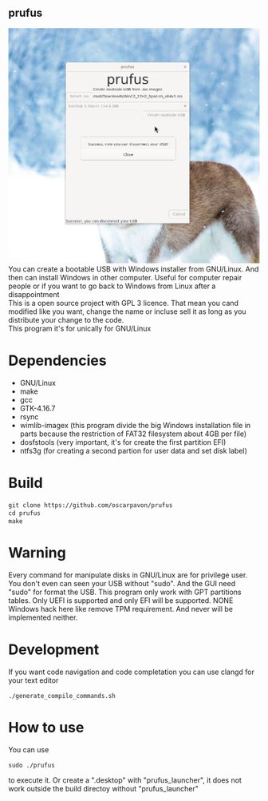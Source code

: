 ## prufus
![bootloader](screenshot1.png)
You can create a bootable USB with Windows installer from GNU/Linux. And then can install Windows in other computer. Useful for computer repair people or if you want to go back to Windows from Linux after a disappointment  
This is a open source project with GPL 3 licence. That mean you cand modified like you want, change the name or incluse sell it as long as you distribute your change to the code.  
This program it's for unically for GNU/Linux
# Dependencies
- GNU/Linux
- make
- gcc
- GTK-4.16.7
- rsync
- wimlib-imagex (this program divide the big Windows installation file in parts because the restriction of FAT32 filesystem about 4GB per file)
- dosfstools (very important, it's for create the first partition EFI)
- ntfs3g (for creating a second partion for user data and set disk label)

# Build

```
git clone https://github.com/oscarpavon/prufus
cd prufus
make
```
# Warning
Every command for manipulate disks in GNU/Linux are for privilege user. You don't even can seen your USB without "sudo". And the GUI need "sudo" for format the USB.
This program only work with GPT partitions tables. Only UEFI is supported and only EFI will be supported.
NONE Windows hack here like remove TPM requirement. And never will be implemented neither.

# Development
If you want code navigation and code completation you can use clangd for your text editor
```
./generate_compile_commands.sh
```

# How to use
You can use
```
sudo ./prufus
```
to execute it. Or create a ".desktop" with "prufus_launcher", it does not work outside the build directoy without "prufus_launcher"

